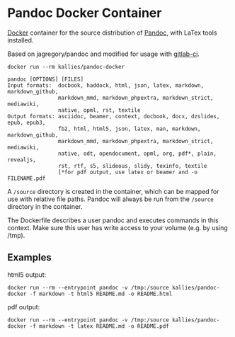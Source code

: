 # Pandoc Docker Container

[Docker](https://www.docker.io/) container for the source distribution of [Pandoc](http://johnmacfarlane.net/pandoc), with LaTex tools installed.

Based on jagregory/pandoc and modified for usage with [gitlab-ci](https://gitlab.com/gitlab-org/gitlab-ci-multi-runner/issues/1421).

    docker run --rm kallies/pandoc-docker

    pandoc [OPTIONS] [FILES]
    Input formats:  docbook, haddock, html, json, latex, markdown, markdown_github,
                    markdown_mmd, markdown_phpextra, markdown_strict, mediawiki,
                    native, opml, rst, textile
    Output formats: asciidoc, beamer, context, docbook, docx, dzslides, epub, epub3,
                    fb2, html, html5, json, latex, man, markdown, markdown_github,
                    markdown_mmd, markdown_phpextra, markdown_strict, mediawiki,
                    native, odt, opendocument, opml, org, pdf*, plain, revealjs,
                    rst, rtf, s5, slideous, slidy, texinfo, textile
                    [*for pdf output, use latex or beamer and -o FILENAME.pdf

A `/source` directory is created in the container, which can be mapped for use with relative file paths. Pandoc will always be run from the `/source` directory in the container.

The Dockerfile describes a user pandoc and executes commands in this context. Make sure this user has write access to your volume (e.g. by using /tmp).

## Examples

html5 output:

    docker run --rm --entrypoint pandoc -v /tmp:/source kallies/pandoc-docker -f markdown -t html5 README.md -o README.html

pdf output:

    docker run --rm --entrypoint pandoc -v /tmp:/source kallies/pandoc-docker -f markdown -t latex README.md -o README.pdf
